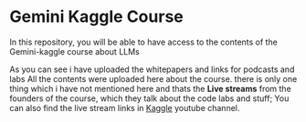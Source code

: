 # Gemini Kaggle Course
In this repository, you will be able to have access to the contents of the Gemini-kaggle course about LLMs

As you can see i have uploaded the whitepapers and links for podcasts and labs 
All the contents were uploaded here about the course. 
there is only one thing which i have not mentioned here and thats the __Live streams__ from the founders of the course, which they talk about the code labs and stuff; You can also find the live stream links in
[Kaggle](https://www.youtube.com/kaggle) youtube channel.
